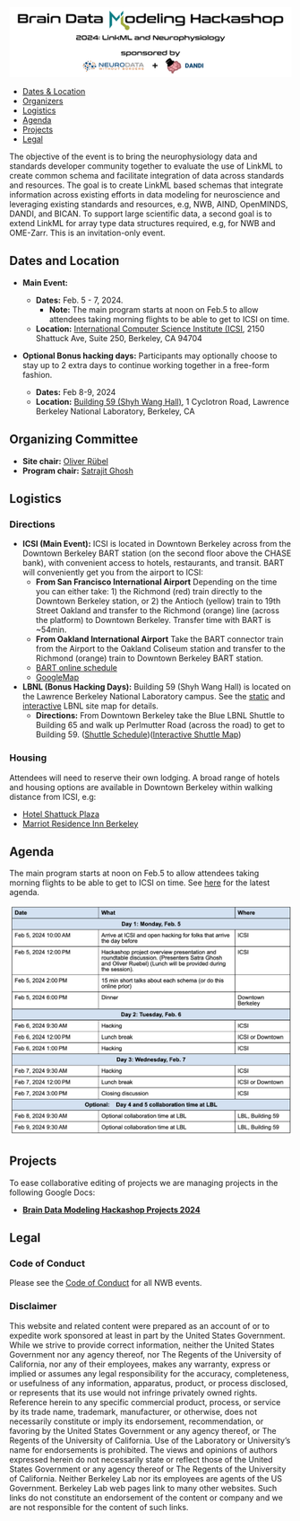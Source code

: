 <img alt="Brain Data Modeling Hackashop 2024" src="images/banner_bdmh_2024.png">

* [Dates & Location](#dates-and-location) 
* [Organizers](#organizing-committee)  
* [Logistics](#logistics) 
* [Agenda](#agenda) 
* [Projects](#projects) 
* [Legal](#legal)


The objective of the event is to bring the neurophysiology data and standards developer community together to evaluate the use of LinkML to create common schema and facilitate integration of data across standards and resources. The goal is to create LinkML based schemas that integrate information across existing efforts in data modeling for neuroscience and leveraging existing standards and resources, e.g, NWB, AIND, OpenMINDS, DANDI, and BICAN. To support large scientific data, a second goal is to extend LinkML for array type data structures required, e.g, for NWB and OME-Zarr. This is an invitation-only event.


## Dates and Location

- **Main Event:** 
    - **Dates:** Feb. 5 - 7, 2024. 
        - **Note:** The main program starts at noon on Feb.5 to allow attendees taking morning flights to be able to get to ICSI on time.
    - **Location:** [International Computer Science Institute (ICSI](https://www.icsi.berkeley.edu), 2150 Shattuck Ave, Suite 250,  Berkeley, CA 94704


- **Optional Bonus hacking days:** Participants may optionally choose to stay up to 2 extra days to continue working together in a free-form fashion.
    - **Dates:** Feb 8-9, 2024   
    - **Location:** [Building 59 (Shyh Wang Hall)](https://map.lbl.gov/#ctdl-UMAP_2012091840117,BLD_2013013161357), 1 Cyclotron Road, Lawrence Berkeley National Laboratory, Berkeley, CA 

## Organizing Committee

* **Site chair:** [Oliver Rübel](https://crd.lbl.gov/divisions/scidata/computational-biosciences/members/staff/oliver-ruebel-bio/)
* **Program chair:** [Satrajit Ghosh](https://mcgovern.mit.edu/profile/satrajit-ghosh/) 

## Logistics

### Directions
 - **ICSI (Main Event):** ICSI is located in Downtown Berkeley across from the Downtown Berkeley BART station (on the second floor above the CHASE bank), with convenient access to hotels, restaurants, and transit. BART will conveniently get you from the airport to ICSI:
     - **From San Francisco International Airport** Depending on the time you can either take: 1) the Richmond (red) train directly to the Downtown Berkeley station, or 2) the Antioch (yellow) train to 19th Street Oakland and transfer to the Richmond (orange) line (across the platform) to Downtown Berkeley. Transfer time with BART is ~54min.
     - **From Oakland International Airport** Take the BART connector train from the Airport to the Oakland Coliseum station and transfer to the Richmond (orange) train to Downtown Berkeley BART station. 
     - [BART online schedule](https://www.bart.gov/planner)
     - [GoogleMap](https://www.google.com/maps/place/International+Computer+Science+Institute/@37.8700159,-122.2695811,18z/data=!3m2!4b1!5s0x80857e9eacbaf82b:0x71414272a685c989!4m6!3m5!1s0x80857e99566a4815:0x9226568954e914ed!8m2!3d37.8700159!4d-122.2685444!16s%2Fg%2F1vb9d8mq?entry=ttu)
 - **LBNL (Bonus Hacking Days):**  Building 59 (Shyh Wang Hall) is located on the Lawrence Berkeley National Laboratory campus. See the [static](https://www2.lbl.gov/Workplace/lab-site-map.html) and 
   [interactive](https://map.lbl.gov/#ctdl-UMAP_2012091840117,BLD_2013013161357) LBNL site map for details. 
    - **Directions:** From Downtown Berkeley take the Blue LBNL Shuttle to Building 65 and walk up Perlmutter Road (across the road) to get to Building 59. ([Shuttle Schedule](https://commute.lbl.gov/resource/shuttle-buses/maps-routes-schedules/blue-route/))([Interactive Shuttle Map](http://tinyurl.com/fz3fr7jr))

### Housing

Attendees will need to reserve their own lodging. A broad range of hotels and housing options are available in Downtown Berkeley within walking distance from ICSI, e.g:

- [Hotel Shattuck Plaza](https://www.hotelshattuckplaza.com/)
- [Marriot Residence Inn Berkeley](https://www.marriott.com/en-us/hotels/oakrr-residence-inn-berkeley/overview/)

## Agenda

The main program starts at noon on Feb.5 to allow attendees taking morning flights to be able to get to ICSI on time. See [here](https://docs.google.com/document/d/e/2PACX-1vTltxVMTAF4QzTWe3MFddIgdypSlXEwBaSISAowz8cp9okXzRznCatwQNbRGrJGbYCY-0vxf3jEHu2_/pub) for the latest agenda. 


<p align="center">
<a href="https://docs.google.com/document/d/e/2PACX-1vTltxVMTAF4QzTWe3MFddIgdypSlXEwBaSISAowz8cp9okXzRznCatwQNbRGrJGbYCY-0vxf3jEHu2_/pub"><img alt="Agenda Brain Data Modeling Hackashop 2024" src="images/agenda.png" width="600"></a></p>

## Projects

To ease collaborative editing of projects we are managing projects in the following Google Docs:

* [**Brain Data Modeling Hackashop Projects 2024**](https://docs.google.com/document/d/1cvIr3FtUtxcsZJXKPbwiNtBctxNxnYnzU1xxSHkyg44/edit?usp=sharing)


## Legal

### Code of Conduct

Please see the [Code of Conduct](https://neurodatawithoutborders.github.io/nwb_hackathons/code_of_conduct) for all NWB events.

### Disclaimer

This website and related content were prepared as an account of or to expedite work sponsored at least in part by 
the United States Government. While we strive to provide correct information, neither the United States Government 
nor any agency thereof, nor The Regents of the University of California, nor any of their employees, makes any 
warranty, express or implied  or assumes any legal responsibility for the accuracy, completeness, or usefulness of 
any information, apparatus, product, or process disclosed, or represents that its use would not infringe privately 
owned rights. Reference herein to any specific commercial product, process, or service by its trade name, trademark, 
manufacturer, or otherwise, does not necessarily constitute or imply its endorsement, recommendation, or favoring by 
the United States Government or any agency thereof, or The Regents of the University of California.  Use of the 
Laboratory or University’s name for endorsements is prohibited. The views and opinions of authors expressed herein 
do not necessarily state or reflect those of the United States Government or any agency thereof or The Regents of 
the University of California.  Neither Berkeley Lab nor its employees are agents of the US Government. Berkeley Lab 
web pages link to many other websites.  Such links do not constitute an endorsement of the content or company and we 
are not responsible for the content of such links.


